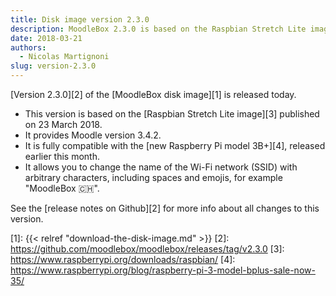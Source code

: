 ```yaml
---
title: Disk image version 2.3.0
description: MoodleBox 2.3.0 is based on the Raspbian Stretch Lite image of 2018-03-13 and Moodle 3.4.2. It supports the new Raspberry Pi 3B+.
date: 2018-03-21
authors:
  - Nicolas Martignoni
slug: version-2.3.0
---
```


[Version 2.3.0][2] of the [MoodleBox disk image][1] is released today.

  - This version is based on the [Raspbian Stretch Lite image][3] published on 23 March 2018.
  - It provides Moodle version 3.4.2.
  - It is fully compatible with the [new Raspberry Pi model 3B+][4], released earlier this month.
  - It allows you to change the name of the Wi-Fi network (SSID) with arbitrary characters, including spaces and emojis, for example "MoodleBox 🇨🇭".

See the [release notes on Github][2] for more info about all changes to this version.

 [1]: {{< relref "download-the-disk-image.md" >}}
 [2]: https://github.com/moodlebox/moodlebox/releases/tag/v2.3.0
 [3]: https://www.raspberrypi.org/downloads/raspbian/
 [4]: https://www.raspberrypi.org/blog/raspberry-pi-3-model-bplus-sale-now-35/
